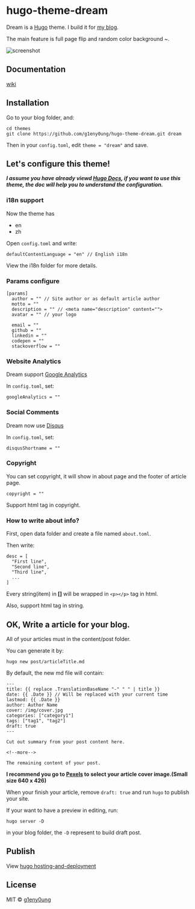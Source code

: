 # hugo-theme-dream

Dream is a [Hugo](https://gohugo.io/) theme. I build it for [my blog](http://g1eny0ung.site).

The main feature is full page flip and random color background ~.

![screenshot](https://raw.githubusercontent.com/g1eny0ung/hugo-theme-dream/master/images/screenshot.png)

## Documentation

[wiki](https://github.com/g1eny0ung/hugo-theme-dream/wiki)

## Installation

Go to your blog folder, and:

```
cd themes
git clone https://github.com/g1eny0ung/hugo-theme-dream.git dream
```

Then in your `config.toml`, edit `theme = "dream"` and save.

## Let's configure this theme!

***I assume you have already viewd [Hugo Docs](https://gohugo.io/documentation/), if you want to use this theme, the doc will help you to understand the configuration.***

### i18n support

Now the theme has

* en
* zh

Open `config.toml` and write:

```
defaultContentLanguage = "en" // English i18n
```

View the i18n folder for more details.

### Params configure

```
[params]
  author = "" // Site author or as default article author
  motto = ""
  description = "" // <meta name="description" content="">
  avatar = "" // your logo
  
  email = ""
  github = ""
  linkedin = ""
  codepen = ""
  stackoverflow = ""
```

### Website Analytics

Dream support [Google Analytics](https://www.google.com/analytics/)

In `config.toml`, set:

```
googleAnalytics = ""
```

### Social Comments

Dream now use [Disqus](https://disqus.com/)

In `config.toml`, set:

```
disqusShortname = ""
```

### Copyright

You can set copyright, it will show in about page and the footer of article page.

```
copyright = ""
```

Support html tag in copyright.

### How to write about info?

First, open data folder and create a file named `about.toml`.

Then write:

```
desc = [
  "First line",
  "Second line",
  "Third line",
  ...
]
```

Every string(item) in **[]** will be wrapped in `<p></p>` tag in html.

Also, support html tag in string.

## OK, Write a article for your blog.

All of your articles must in the content/post folder.

You can generate it by:

```
hugo new post/articleTitle.md
```

By default, the new md file will contain:

```
---
title: {{ replace .TranslationBaseName "-" " " | title }}
date: {{ .Date }} // Will be replaced with your current time
lastmod: {{ .Date }}
author: Author Name
cover: /img/cover.jpg
categories: ["category1"]
tags: ["tag1", "tag2"]
draft: true
---

Cut out summary from your post content here.

<!--more-->

The remaining content of your post.
```

**I recommend you go to [Pexels](https://www.pexels.com/) to select your article cover image.(Small size 640 x 426)**

When your finish your article, remove `draft: true` and run `hugo` to publish your site.

If your want to have a preview in editing, run:

```
hugo server -D
```

in your blog folder, the `-D` represent to build draft post.

## Publish

View [hugo hosting-and-deployment](https://gohugo.io/hosting-and-deployment/)

## License

MIT © [g1eny0ung](https://github.com/g1eny0ung)